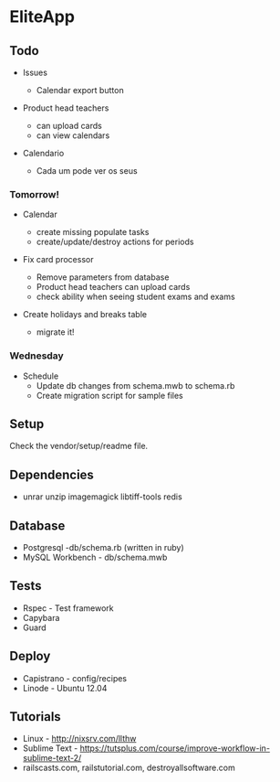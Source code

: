 # EliteApp

## Todo

* Issues
  * Calendar export button

* Product head teachers
  * can upload cards
  * can view calendars

* Calendario
  * Cada um pode ver os seus

### Tomorrow!

* Calendar
  * create missing populate tasks
  * create/update/destroy actions for periods

* Fix card processor 
  * Remove parameters from database
  * Product head teachers can upload cards
  * check ability when seeing student exams and exams

* Create holidays and breaks table
  * migrate it!

### Wednesday

* Schedule
  * Update db changes from schema.mwb to schema.rb
  * Create migration script for sample files


## Setup

Check the vendor/setup/readme file.


## Dependencies

* unrar unzip imagemagick libtiff-tools redis


## Database

* Postgresql -db/schema.rb (written in ruby)
* MySQL Workbench - db/schema.mwb


## Tests

* Rspec - Test framework
* Capybara
* Guard


## Deploy

* Capistrano - config/recipes
* Linode - Ubuntu 12.04


## Tutorials

* Linux - http://nixsrv.com/llthw
* Sublime Text - https://tutsplus.com/course/improve-workflow-in-sublime-text-2/
* railscasts.com, railstutorial.com, destroyallsoftware.com
